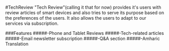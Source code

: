 #TechReview
"Tech Review"(calling it that for now) provides it's users with review articles of smart devices and also tries to serve its purpose based on the preferences of the users. It also allows the users to adapt to our services via subscription.



###Features
  #####-Phone and Tablet Reviews
  #####-Tech-related articles 
  #####-Email newsletter subscription 
  #####-Q&A section 
  #####-Amharic Translation
